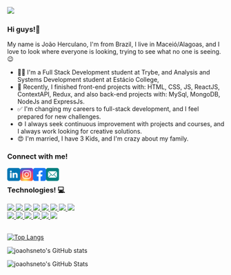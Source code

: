 ![](https://komarev.com/ghpvc/?username=joaohsneto)
### Hi guys!👋
My name is João Herculano, I'm from Brazil, I live in Maceió/Alagoas, and I love to look where everyone is looking, trying to see what no one is seeing.😉

- 👨‍💻 I'm a Full Stack Development student at Trybe, and Analysis and Systems Development student at Estácio College,
- 🚀 Recently, I finished front-end projects with: HTML, CSS, JS, ReactJS, ContextAPI, Redux, and also back-end projects with: MySql, MongoDB, NodeJs and ExpressJs.
- ✅ I'm changing my careers to full-stack development, and I feel prepared for new challenges.
- ⚙️ I always seek continuous improvement with projects and courses, and I always work looking for creative solutions.
- 😍 I'm married, I have 3 Kids, and I'm crazy about my family.

### Connect with me!

[<img align="left" alt="linkedin João Herculano | LinkedIn" width="30px" src="https://raw.githubusercontent.com/edent/SuperTinyIcons/bed6907f8e4f5cb5bb21299b9070f4d7c51098c0/images/svg/linkedin.svg" />][linkedin]
[<img align="left" alt="instagram João Herculano | Instagram" width="30px" src="https://raw.githubusercontent.com/edent/SuperTinyIcons/bed6907f8e4f5cb5bb21299b9070f4d7c51098c0/images/svg/instagram.svg" />][instagram]
[<img align="left" alt="facebook João Herculano | Gmail" width="30px" src="https://raw.githubusercontent.com/edent/SuperTinyIcons/bed6907f8e4f5cb5bb21299b9070f4d7c51098c0/images/svg/facebook.svg" />][facebook]
[<img align="left" alt="e-mail João Herculano | Gmail" width="30px" src="https://raw.githubusercontent.com/edent/SuperTinyIcons/bed6907f8e4f5cb5bb21299b9070f4d7c51098c0/images/svg/email.svg" />][e-mail]

[instagram]: https://www.instagram.com/joaohsneto/
[linkedin]: https://www.linkedin.com/in/joaohsneto/
[e-mail]: mailto:joaohsneto@gmail.com
[facebook]: https://www.facebook.com/joaoherculano.desouzaneto/
<br>
### Technologies! 💻
<a href="https://git-scm.com/" rel="nofollow"> 
      <img src="https://img.shields.io/badge/GitHub-100000?style=for-the-badge&logo=github&logoColor=white" data-canonical-src="https://git-scm.com/images/logos/downloads/Git-Icon-1788C.png" style="max-width: 100%;">
</a>
<a href="https://developer.mozilla.org/pt-BR/docs/Web/HTML" rel="nofollow"> 
      <img src="https://img.shields.io/badge/HTML5-E34F26?style=for-the-badge&logo=html5&logoColor=white" style="max-width: 100%;">
</a>
<a href="https://developer.mozilla.org/pt-BR/docs/Web/CSS" rel="nofollow"> 
      <img src="https://img.shields.io/badge/CSS3-1572B6?style=for-the-badge&logo=css3&logoColor=white" style="max-width: 100%;">
</a>
<a href="https://getbootstrap.com/" rel="nofollow"> 
      <img src="https://img.shields.io/badge/Bootstrap-563D7C?style=for-the-badge&logo=bootstrap&logoColor=white" data-canonical-src="https://upload.wikimedia.org/wikipedia/commons/thumb/b/b2/Bootstrap_logo.svg/2560px-Bootstrap_logo.svg.png" style="max-width: 100%;">
</a>
<a href="https://developer.mozilla.org/pt-BR/docs/Web/JavaScript" rel="nofollow"> 
      <img src="https://img.shields.io/badge/JavaScript-323330?style=for-the-badge&logo=javascript&logoColor=F7DF1E" data-canonical-src="https://upload.wikimedia.org/wikipedia/commons/thumb/9/99/Unofficial_JavaScript_logo_2.svg/480px-Unofficial_JavaScript_logo_2.svg.png" style="max-width: 100%;">
</a>
<a href="https://pt-br.reactjs.org/" rel="nofollow"> 
      <img src="https://img.shields.io/badge/React-20232A?style=for-the-badge&logo=react&logoColor=61DAFB" data-canonical-src="https://upload.wikimedia.org/wikipedia/commons/thumb/a/a7/React-icon.svg/1280px-React-icon.svg.png" style="max-width: 100%;">
</a>
<a href="https://redux.js.org/" rel="nofollow"> 
      <img src="https://img.shields.io/badge/Redux-593D88?style=for-the-badge&logo=redux&logoColor=white" data-canonical-src="https://redux.js.org/img/redux-logo-landscape.png" style="max-width: 100%;">
</a>
<a href="https://pt-br.reactjs.org/docs/hooks-intro.html" rel="nofollow"> 
      <img src="https://camo.githubusercontent.com/f99dd236abc004625954a565d2ff35376f6c4f1bba04001b2e52a41c6422c81e/68747470733a2f2f6d69726f2e6d656469756d2e636f6d2f6d61782f3939322f312a764e78526f49764741495875417244615352596a4c772e706e67" height="28,5px" data-canonical-src="https://miro.medium.com/max/992/1*vNxRoIvGAIXuArDaSRYjLw.png" style="max-width: 100%;">
</a>
<br>
<a href="https://reactrouter.com/" rel="nofollow"> 
      <img src="https://img.shields.io/badge/React_Router-CA4245?style=for-the-badge&logo=react-router&logoColor=white" data-canonical-src="https://blog.karenying.com/static/b17f2b049068979741a79588250ad8cb/nav-bar-with-dot.png" style="max-width: 100%;">
</a>
<a href="https://jestjs.io/" rel="nofollow"> 
      <img src="https://img.shields.io/badge/Jest-C21325?style=for-the-badge&logo=jest&logoColor=white" data-canonical-src="https://seeklogo.com/images/J/jest-logo-F9901EBBF7-seeklogo.com.png" style="max-width: 100%;">
</a>
<a href="https://www.mysql.com/" rel="nofollow"> 
      <img src="https://img.shields.io/badge/MySQL-00000F?style=for-the-badge&logo=mysql&logoColor=white" data-canonical-src="https://toppng.com/uploads/preview/mysql-logo-vector-free-download-11573934106vmvysk1ovw.png" style="max-width: 100%;">
</a>
<a href="https://www.mongodb.com/pt-br" rel="nofollow"> 
      <img src="https://img.shields.io/badge/MongoDB-white?style=for-the-badge&logo=mongodb&logoColor=4EA94B" data-canonical-src="https://1000logos.net/wp-content/uploads/2020/08/MongoDB-Logo.png" style="max-width: 100%;">
</a>
<a href="https://nodejs.org/en/" rel="nofollow"> 
      <img src="https://img.shields.io/badge/Node.js-339933?style=for-the-badge&logo=nodedotjs&logoColor=white" data-canonical-src="https://e7.pngegg.com/pngimages/301/171/png-clipart-node-js-javascript-software-developer-computer-icons-angularjs-others-miscellaneous-text-thumbnail.png" style="max-width: 100%;">
</a>
<a href="https://expressjs.com/" rel="nofollow"> 
      <img src="https://img.shields.io/badge/Express.js-000000?style=for-the-badge&logo=express&logoColor=white" data-canonical-src="https://expressjs.com/images/express-facebook-share.png" style="max-width: 100%;">
</a>
<br>
<br>

[![Top Langs](https://github-readme-stats.vercel.app/api/top-langs/?username=joaohsneto&langs_count=8)](https://github.com/joaohsneto/github-readme-stats)

![joaohsneto's GitHub stats](https://github-readme-stats.vercel.app/api?username=joaohsneto&theme=react&show_icons=true)

![joaohsneto's GitHub Stats](https://github-readme-streak-stats.herokuapp.com/?user=joaohsneto)
